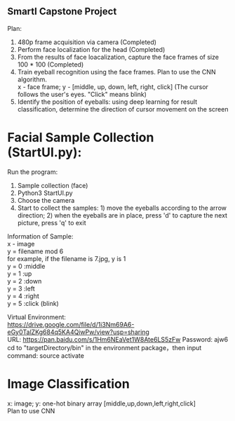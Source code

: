 ## SmartI Capstone Project

Plan:<br>
  1. 480p frame acquisition via camera (Completed)<br>
  2. Perform face localization for the head (Completed)<br>
  3. From the results of face loacalization, capture the face frames of size 100 * 100 (Completed)<br>
  4. Train eyeball recognition using the face frames. Plan to use the CNN algorithm.<br>
     x - face frame; y - [middle, up, down, left, right, click] (The cursor follows the user's eyes. "Click" means blink)<br>
  5. Identify the position of eyeballs: using deep learning for result classification, determine the direction of cursor movement on the screen<br>

# Facial Sample Collection (StartUI.py):
Run the program:<br>
  1. Sample collection (face)<br>
  2. Python3 StartUI.py<br>
  3. Choose the camera<br>
  4. Start to collect the samples: 1) move the eyeballs according to the arrow direction; 2) when the eyeballs are in place, press 'd' to capture the next picture, press 'q' to exit<br>

Information of Sample:<br>
  x - image<br>
  y = filename mod 6<br>
  for example, if the filename is 7.jpg, y is 1<br>
  y = 0 :middle<br>
  y = 1 :up<br>
  y = 2 :down<br>
  y = 3 :left<br>
  y = 4 :right<br>
  y = 5 :click (blink)<br>

Virtual Environment:<br>
  https://drive.google.com/file/d/1i3Nm69A6-eGy0TalZKg684q5KA4QiwPw/view?usp=sharing <br>
  URL: https://pan.baidu.com/s/1Hm6NEaVet1W8Ate6LS5zFw Password: ajw6<br>
  cd to "targetDirectory/bin" in the environment package，then input command: source activate<br>

# Image Classification 
  x: image; y: one-hot binary array [middle,up,down,left,right,click]<br>
  Plan to use CNN<br>

